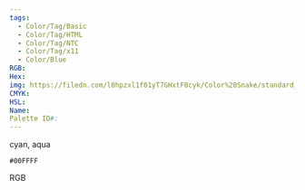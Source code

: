 ```yaml
---
tags:
  - Color/Tag/Basic
  - Color/Tag/HTML
  - Color/Tag/NTC
  - Color/Tag/x11
  - Color/Blue
RGB: 
Hex: 
img: https://filedn.com/l0hpzxl1f01yT7GHxtF8cyk/Color%20Snake/standard_csv_to_svg/00FFFF.svg
CMYK: 
HSL: 
Name: 
Palette ID#:
---
```

cyan, aqua
```palette
#00FFFF
```
RGB